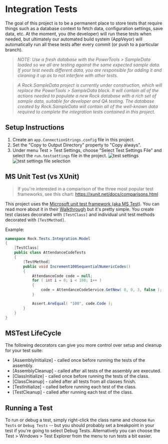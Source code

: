 
# Integration Tests
The goal of this project is to be a permanent place to store tests that require things such as a database context to fetch data, configuration settings, save data, etc.  At the moment, you (the developer) will run these tests when needed, but ultimately our automated build system (AppVeyor) will automatically run all these tests after every commit (or push to a particular branch). 

> *NOTE: Use a fresh database with the PowerTools &gt; SampleData loaded so we all are testing against the same expected sample data.  If your test needs different data, you are responsible for adding it and cleaning it up as to not interfere with other tests.*

> *A Rock.SampleData project is currently under construction, which will replace the PowerTools &gt; SampleData block. It will contain all of the actions needed to populate a new Rock database with a rich set of sample data, suitable for developer and QA testing. The database created by Rock.SampleData will contain all of the well-known data required to complete the integration tests contained in this project.*

## Setup Instructions

1. Create an `app.ConnectionStrings.config` file in this project.
2. Set the "Copy to Output Directory" property to "Copy always".
3. Under menu Test > Test Settings, choose "Select Test Settings File" and select the `run.testsettings` file in the project.
![test settings](https://rockrms.blob.core.windows.net/public-images/githubdocs/vs-test-testsettings.png "In Visual Studio under Test Settings")
![test settings file selection](https://rockrms.blob.core.windows.net/public-images/githubdocs/vs-test-testsettings-fileselection.png "found in the Rock.Tests.Integration project")


## MS Unit Test (vs XUnit)

> If you're interested in a comparison of the three most popular test frameworks, see this chart: https://xunit.net/docs/comparisons.html

This project uses the [Microsoft unit test framework (aka MS Test)](https://docs.microsoft.com/en-us/visualstudio/test/walkthrough-creating-and-running-unit-tests-for-managed-code).  You can read more about it in their [Walkthrough](https://docs.microsoft.com/en-us/visualstudio/test/walkthrough-creating-and-running-unit-tests-for-managed-code) but it's pretty simple.  You create test classes decorated with `[TestClass]` and individual unit test methods decorated with `[TestMethod]`.

Example:
```csharp
namespace Rock.Tests.Integration.Model
{
    [TestClass]
    public class AttendanceCodeTests
    {
        [TestMethod]
        public void Increment100SequentialNumericCodes()
        {
            AttendanceCode code = null;
            for ( int i = 0; i < 100; i++ )
            {
                code = AttendanceCodeService.GetNew( 0, 0, 3, false );
            }

            Assert.AreEqual( "100", code.Code );
        }
    }
}
```

## MSTest LifeCycle

The following decorators can give you more control over setup and cleanup for your test suite:

* [AssemblyInitialize] - called once before running the tests of the assembly. 
* [AssemblyCleanup] - called after all tests of the assembly are executed.
* [ClassInitialize] - called once before running the tests of the class.
* [ClassCleanup] - called after all tests from all classes finish.
* [TestInitialize] - called before running each test of the class. 
* [TestCleanup] - called after running each test of the class.
 

## Running a Test
To run or debug a test, simply right-click the class name and choose `Run Tests` or `Debug Tests` -- but you should probably set a breakpoint in your test if you're going to select Debug Tests.  Alternatively you can choose the Test > Windows > Test Explorer from the menu to run tests a bit easier.
